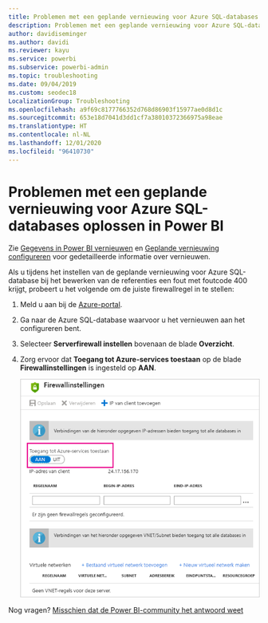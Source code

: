 ```yaml
---
title: Problemen met een geplande vernieuwing voor Azure SQL-databases oplossen
description: Problemen met een geplande vernieuwing voor Azure SQL-databases oplossen in Power BI
author: davidiseminger
ms.author: davidi
ms.reviewer: kayu
ms.service: powerbi
ms.subservice: powerbi-admin
ms.topic: troubleshooting
ms.date: 09/04/2019
ms.custom: seodec18
LocalizationGroup: Troubleshooting
ms.openlocfilehash: a9f69c8177766352d768d86903f15977ae0d8d1c
ms.sourcegitcommit: 653e18d7041d3dd1cf7a38010372366975a98eae
ms.translationtype: HT
ms.contentlocale: nl-NL
ms.lasthandoff: 12/01/2020
ms.locfileid: "96410730"
---
```

# <a name="troubleshooting-scheduled-refresh-for-azure-sql-databases-in-power-bi"></a>Problemen met een geplande vernieuwing voor Azure SQL-databases oplossen in Power BI

Zie [Gegevens in Power BI vernieuwen](refresh-data.md) en [Geplande vernieuwing configureren](refresh-scheduled-refresh.md) voor gedetailleerde informatie over vernieuwen.

Als u tijdens het instellen van de geplande vernieuwing voor Azure SQL-database bij het bewerken van de referenties een fout met foutcode 400 krijgt, probeert u het volgende om de juiste firewallregel in te stellen:

1. Meld u aan bij de [Azure-portal](https://portal.azure.com).

1. Ga naar de Azure SQL-database waarvoor u het vernieuwen aan het configureren bent.

1. Selecteer **Serverfirewall instellen** bovenaan de blade **Overzicht**.

1. Zorg ervoor dat **Toegang tot Azure-services toestaan** op de blade **Firewallinstellingen** is ingesteld op **AAN**.

    ![Toegestane services in Azure](media/service-admin-troubleshooting-scheduled-refresh-azure-sql-databases/azurerefresh.png)  

Nog vragen? [Misschien dat de Power BI-community het antwoord weet](https://community.powerbi.com/)
